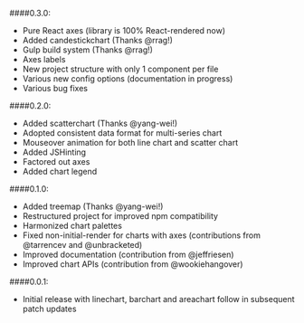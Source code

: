 ####0.3.0:
- Pure React axes (library is 100% React-rendered now)
- Added candestickchart (Thanks @rrag!)
- Gulp build system (Thanks @rrag!)
- Axes labels
- New project structure with only 1 component per file
- Various new config options (documentation in progress)
- Various bug fixes

####0.2.0:
- Added scatterchart (Thanks @yang-wei!)
- Adopted consistent data format for multi-series chart
- Mouseover animation for both line chart and scatter chart
- Added JSHinting
- Factored out axes
- Added chart legend

####0.1.0:
- Added treemap (Thanks @yang-wei!)
- Restructured project for improved npm compatibility
- Harmonized chart palettes
- Fixed non-initial-render for charts with axes (contributions from @tarrencev and @unbracketed)
- Improved documentation (contribution from @jeffriesen)
- Improved chart APIs (contribution from @wookiehangover)

####0.0.1:
- Initial release with linechart, barchart and areachart follow in subsequent patch updates


